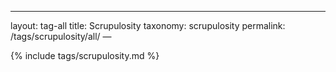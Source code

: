 ---
layout: tag-all
title: Scrupulosity
taxonomy: scrupulosity
permalink: /tags/scrupulosity/all/
—

{% include tags/scrupulosity.md %}
